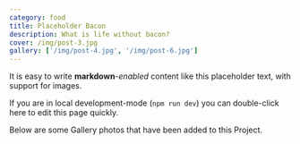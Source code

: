 ```yaml
---
category: food
title: Placeholder Bacon
description: What is life without bacon?
cover: /img/post-3.jpg
gallery: ['/img/post-4.jpg', '/img/post-6.jpg']
---
```


It is easy to write **markdown**-*enabled* content like this placeholder text, with support for images.

If you are in local development-mode (`npm run dev`) you can double-click here to edit this page quickly.

Below are some Gallery photos that have been added to this Project.
